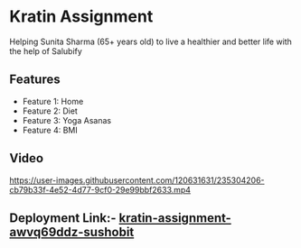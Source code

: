 # Kratin Assignment

Helping Sunita Sharma (65+ years
old) to live a healthier and better life with the help of Salubify

## Features

- Feature 1: Home
- Feature 2: Diet
- Feature 3: Yoga Asanas
- Feature 4: BMI

## Video
https://user-images.githubusercontent.com/120631631/235304206-cb79b33f-4e52-4d77-9cf0-29e99bbf2633.mp4
 
## Deployment Link:- [kratin-assignment-awvq69ddz-sushobit](https://kratin-assignment-awvq69ddz-sushobit.vercel.app)
